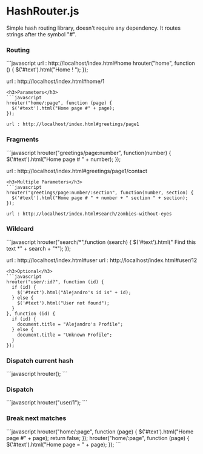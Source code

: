 HashRouter.js
=========
Simple hash routing library, doesn't require any dependency. It routes strings after the symbol "#".
<h3>Routing</h3>
```javascript
url : http://localhost/index.html#home
hrouter("home", function () {
  $('#text').html("Home ! ");
});

url : http://localhost/index.html#home/1
```
<h3>Parameters</h3>
```javascript
hrouter("home/:page", function (page) {
  $('#text').html("Home page #" + page);
});

url : http://localhost/index.html#greetings/page1
```
<h3>Fragments</h3>
```javascript
hrouter("greetings/page:number", function(number) {
  $('#text').html("Home page # " + number);
});

url : http://localhost/index.html#greetings/page1/contact
```
<h3>Multiple Parameters</h3>
```javascript
hrouter("greetings/page:number/:section", function(number, section) {
  $('#text').html("Home page # " + number + " section " + section);
});

url : http://localhost/index.html#search/zombies-without-eyes
```
<h3>Wildcard</h3>
```javascript
hrouter("search/*",function (search) {
  $('#text').html(" Find this text *" + search + "*");
});

url : http://localhost/index.html#user
url : http://localhost/index.html#user/12
```
<h3>Optional</h3>
```javascript
hrouter("user/:id?", function (id) {
  if (id) {
    $('#text').html("Alejandro's id is" + id);
  } else {
    $('#text').html("User not found");
  } 
}, function (id) {
  if (id) {
    document.title = "Alejandro's Profile";
  } else {
    document.title = "Unknown Profile";
  }
});

```
<h3>Dispatch current hash</h3>
```javascript
hrouter();
```
<h3>Dispatch</h3>
```javascript
hrouter("user/1");
```
<h3>Break next matches </h3>
```javascript
hrouter("home/:page", function (page) {
  $('#text').html("Home page #" + page);
  return false;
});
hrouter("home/:page", function (page) {
  $('#text').html("Home page = " + page);
});
```
